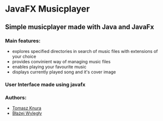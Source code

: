 # JavaFX Musicplayer
## Simple musicplayer made with Java and JavaFx
### Main features: </br>
* explores specified directories in search of music files with extensions of your choice
* provides convinient way of managing music files
* enables playing your favourite music
* displays currently played song and it's cover image

### User Interface made using javafx </br>

### Authors: </br>
* [Tomasz Knura](https://github.com/tknura)</br>
* [Błażej Wylęgły](https://github.com/bwylegly)</br>
